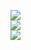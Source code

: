![](https://github-readme-stats.vercel.app/api?username=pixarae&theme=dark&hide_border=true&include_all_commits=true&count_private=true)<br/>
![](https://nirzak-streak-stats.vercel.app/?user=pixarae&theme=dark&hide_border=true)<br/>
![](https://github-readme-stats.vercel.app/api/top-langs/?username=pixarae&theme=dark&hide_border=true&include_all_commits=true&count_private=true&layout=compact)
